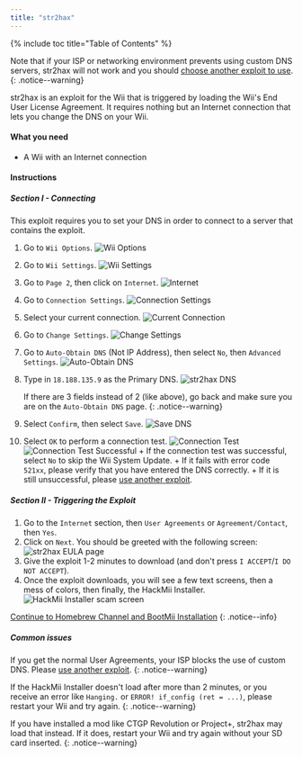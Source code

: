 ```yaml
---
title: "str2hax"
---
```


{% include toc title="Table of Contents" %}

Note that if your ISP or networking environment prevents using custom DNS servers, str2hax will not work and you should [choose another exploit to use](get-started).
{: .notice--warning}

str2hax is an exploit for the Wii that is triggered by loading the Wii's End User License Agreement. It requires nothing but an Internet connection that lets you change the DNS on your Wii.

#### What you need

* A Wii with an Internet connection

#### Instructions

##### Section I - Connecting

This exploit requires you to set your DNS in order to connect to a server that contains the exploit.

1. Go to `Wii Options`.
    ![Wii Options](/images/RiiConnect24/Internet_1.png)
1. Go to `Wii Settings`.
    ![Wii Settings](/images/RiiConnect24/Internet_2.png)
1. Go to `Page 2`, then click on `Internet`.
    ![Internet](/images/RiiConnect24/Internet_3.png)
1. Go to `Connection Settings`.
    ![Connection Settings](/images/RiiConnect24/Internet_4.png)
1. Select your current connection.
    ![Current Connection](/images/RiiConnect24/Internet_5.png)
1. Go to `Change Settings`.
    ![Change Settings](/images/RiiConnect24/Internet_6.png)
1. Go to `Auto-Obtain DNS` (Not IP Address), then select `No`, then `Advanced Settings`.
    ![Auto-Obtain DNS](/images/RiiConnect24/Internet_7.png)
1. Type in `18.188.135.9` as the Primary DNS.
    ![str2hax DNS](/images/str2hax/dns.png)

    If there are 3 fields instead of 2 (like above), go back and make sure you are on the `Auto-Obtain DNS` page.
    {: .notice--warning}

1. Select `Confirm`, then select `Save`.
    ![Save DNS](/images/RiiConnect24/Internet_10.png)
1. Select `OK` to perform a connection test.
    ![Connection Test](/images/RiiConnect24/Internet_11.png)
    ![Connection Test Successful](/images/RiiConnect24/Internet_12.png)
        + If the connection test was successful, select `No` to skip the Wii System Update.
        + If it fails with error code `521xx`, please verify that you have entered the DNS correctly.
        + If it is still unsuccessful, please [use another exploit](get-started).

##### Section II - Triggering the Exploit

1. Go to the `Internet` section, then `User Agreements` or `Agreement/Contact`, then `Yes`.
1. Click on `Next`. You should be greeted with the following screen:
    ![str2hax EULA page](/images/str2hax/EULA.png)
1. Give the exploit 1-2 minutes to download (and don't press `I ACCEPT`/`I DO NOT ACCEPT`).
1. Once the exploit downloads, you will see a few text screens, then a mess of colors, then finally, the HackMii Installer.
    ![HackMii Installer scam screen](/images/hackmii/scam.png)

[Continue to Homebrew Channel and BootMii Installation](hbc)
{: .notice--info}

##### Common issues

If you get the normal User Agreements, your ISP blocks the use of custom DNS. Please [use another exploit](get-started).
{: .notice--warning}

If the HackMii Installer doesn't load after more than 2 minutes, or you receive an error like `Hanging.` or `ERROR! if_config (ret = ...)`, please restart your Wii and try again.
{: .notice--warning}

If you have installed a mod like CTGP Revolution or Project+, str2hax may load that instead. If it does, restart your Wii and try again without your SD card inserted.
{: .notice--warning}
